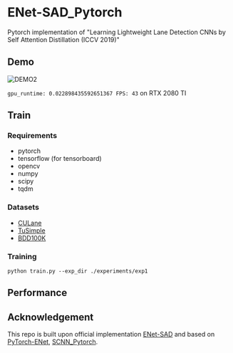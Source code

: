 # ENet-SAD_Pytorch
 Pytorch implementation of "Learning Lightweight Lane Detection CNNs by Self Attention Distillation (ICCV 2019)"

## Demo
![DEMO2](./image/ENet-SAD_demo.gif)

`gpu_runtime: 0.022898435592651367 FPS: 43` on RTX 2080 TI

## Train
### Requirements
* pytorch
* tensorflow (for tensorboard)
* opencv
* numpy
* scipy
* tqdm

### Datasets
* [CULane](https://xingangpan.github.io/projects/CULane.html)
* [TuSimple](https://github.com/TuSimple/tusimple-benchmark/issues/3)
* [BDD100K](http://bdd-data.berkeley.edu/)

### Training
```
python train.py --exp_dir ./experiments/exp1
```

## Performance


## Acknowledgement
This repo is built upon official implementation [ENet-SAD](https://github.com/cardwing/Codes-for-Lane-Detection) and based on [PyTorch-ENet](https://github.com/davidtvs/PyTorch-ENet), [SCNN_Pytorch](https://github.com/harryhan618/SCNN_Pytorch).

